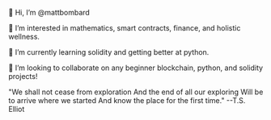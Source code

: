 👋  Hi, I’m @mattbombard

👀  I’m interested in mathematics, smart contracts, finance, and holistic wellness.

🌱  I’m currently learning solidity and getting better at python. 

💞️  I’m looking to collaborate on any beginner blockchain, python, and solidity projects! 

"We shall not cease from exploration 
And the end of all our exploring
Will be to arrive where we started
And know the place for the first time." --T.S. Elliot
